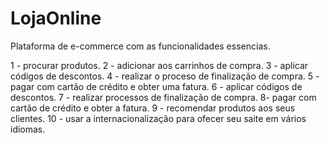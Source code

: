 # LojaOnline
Plataforma de e-commerce com as funcionalidades essencias.

1 - procurar produtos. 
2 - adicionar aos carrinhos de compra.
3 - aplicar códigos de descontos. 
4 - realizar o proceso de finalização de compra. 
5 - pagar com cartão de crédito e obter uma fatura.
6 - aplicar códigos de descontos. 
7 - realizar processos de finalização de compra. 
8- pagar com cartão de crédito e obter a fatura. 
9 - recomendar produtos aos seus clientes. 
10 - usar a internacionalização para ofecer seu saite em vários idiomas.
